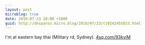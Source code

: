 ```yaml
---
layout: post
microblog: true
date: 2010-07-23 10:00 +1000
guid: http://desparoz.micro.blog/2010/07/23/t19242455833.html
---
```

I'm at eastern bay thai (Military rd, Sydney). [4sq.com/93kviM](http://4sq.com/93kviM)
